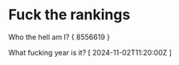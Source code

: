 # Fuck the rankings

Who the hell am I?
{ 8556619 }

What fucking year is it?
[ 2024-11-02T11:20:00Z ]

